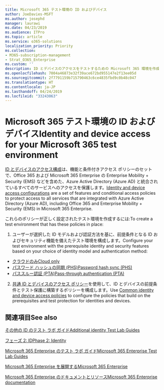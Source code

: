 ```yaml
---
title: Microsoft 365 テスト環境の ID およびデバイス
author: JoeDavies-MSFT
ms.author: josephd
manager: laurawi
ms.date: 04/23/2019
ms.audience: ITPro
ms.topic: article
ms.service: o365-solutions
localization_priority: Priority
ms.collection:
- M365-subscription-management
- Strat_O365_Enterprise
ms.custom: ''
description: ID とデバイスのアクセスをテストするための Microsoft 365 環境を作成します。
ms.openlocfilehash: 7004a46873e32f39ace672bd955147e2f13ee05d
ms.sourcegitcommit: 2f7791159b715790463c6ce4835fbd9c0b48c047
ms.translationtype: HT
ms.contentlocale: ja-JP
ms.lasthandoff: 04/24/2019
ms.locfileid: "33243063"
---
```

# <a name="identity-and-device-access-for-your-microsoft-365-test-environment"></a><span data-ttu-id="3253b-103">Microsoft 365 テスト環境の ID およびデバイス</span><span class="sxs-lookup"><span data-stu-id="3253b-103">Identity and device access for your Microsoft 365 test environment</span></span>

<span data-ttu-id="3253b-104">[ID とデバイスのアクセス構成](microsoft-365-policies-configurations.md)は、機能と条件付きアクセス ポリシーのセットで、Office 365 および Microsoft 365 Enterprise の Enterprise Mobility + Security (EMS) などを含めた、Azure Active Directory (Azure AD) と統合されているすべてのサービスへのアクセスを保護します。</span><span class="sxs-lookup"><span data-stu-id="3253b-104">[Identity and device access configurations](microsoft-365-policies-configurations.md) are a set of features and conditional access policies to protect access to all services that are integrated with Azure Active Directory (Azure AD), including Office 365 and Enterprise Mobility + Security (EMS) in Microsoft 365 Enterprise.</span></span>

<span data-ttu-id="3253b-105">これらのポリシーが正しく設定されたテスト環境を作成するには:</span><span class="sxs-lookup"><span data-stu-id="3253b-105">To create a test environment that has these policies in place:</span></span>

1. <span data-ttu-id="3253b-106">ユーザーが選択した ID モデルおよび認証方法を基に、前提条件となる ID およびセキュリティ機能を備えたテスト環境を構成します。</span><span class="sxs-lookup"><span data-stu-id="3253b-106">Configure your test environment with the prerequisite identity and security features based on your choice of identity model and authentication method:</span></span>

  - [<span data-ttu-id="3253b-107">クラウドのみ</span><span class="sxs-lookup"><span data-stu-id="3253b-107">Cloud only</span></span>](cloud-only-prereqs-m365-test-environment.md)
  - [<span data-ttu-id="3253b-108">パスワード ハッシュの同期 (PHS)</span><span class="sxs-lookup"><span data-stu-id="3253b-108">Password hash sync (PHS)</span></span>](phs-prereqs-m365-test-environment.md)
  - [<span data-ttu-id="3253b-109">パススルー認証 (PTA)</span><span class="sxs-lookup"><span data-stu-id="3253b-109">Pass-through authentication (PTA)</span></span>](pta-prereqs-m365-test-environment.md)

2. <span data-ttu-id="3253b-110">[共通 ID とデバイスのアクセス ポリシー](identity-access-policies.md)を使用して、ID とデバイスの前提条件とテスト保護に構築するポリシーを構成します。</span><span class="sxs-lookup"><span data-stu-id="3253b-110">Use [Common identity and device access policies](identity-access-policies.md) to configure the policies that build on the prerequisites and test protection for identities and devices.</span></span>

## <a name="see-also"></a><span data-ttu-id="3253b-111">関連項目</span><span class="sxs-lookup"><span data-stu-id="3253b-111">See also</span></span>

[<span data-ttu-id="3253b-112">その他の ID のテスト ラボ ガイド</span><span class="sxs-lookup"><span data-stu-id="3253b-112">Additional identity Test Lab Guides</span></span>](m365-enterprise-test-lab-guides.md#identity)

[<span data-ttu-id="3253b-113">フェーズ 2: ID</span><span class="sxs-lookup"><span data-stu-id="3253b-113">Phase 2: Identity</span></span>](identity-infrastructure.md)

[<span data-ttu-id="3253b-114">Microsoft 365 Enterprise のテスト ラボ ガイド</span><span class="sxs-lookup"><span data-stu-id="3253b-114">Microsoft 365 Enterprise Test Lab Guides</span></span>](m365-enterprise-test-lab-guides.md)

[<span data-ttu-id="3253b-115">Microsoft 365 Enterprise を展開する</span><span class="sxs-lookup"><span data-stu-id="3253b-115">Microsoft 365 Enterprise</span></span>](deploy-microsoft-365-enterprise.md)

[<span data-ttu-id="3253b-116">Microsoft 365 Enterprise のドキュメントとリソース</span><span class="sxs-lookup"><span data-stu-id="3253b-116">Microsoft 365 Enterprise documentation</span></span>](https://docs.microsoft.com/microsoft-365-enterprise/)

